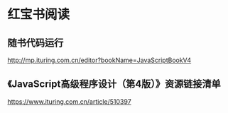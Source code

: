 # 红宝书阅读

## 随书代码运行
http://mp.ituring.com.cn/editor?bookName=JavaScriptBookV4


## 《JavaScript高级程序设计（第4版）》资源链接清单
https://www.ituring.com.cn/article/510397